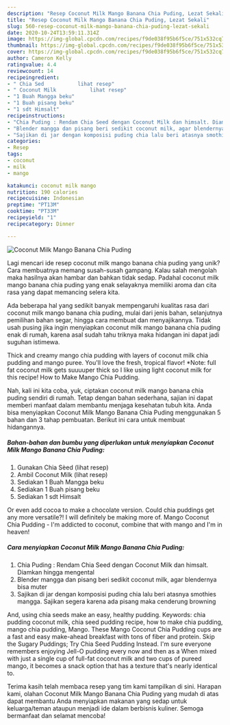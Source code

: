```yaml
---
description: "Resep Coconut Milk Mango Banana Chia Puding, Lezat Sekali"
title: "Resep Coconut Milk Mango Banana Chia Puding, Lezat Sekali"
slug: 560-resep-coconut-milk-mango-banana-chia-puding-lezat-sekali
date: 2020-10-24T13:59:11.314Z
image: https://img-global.cpcdn.com/recipes/f9de038f95b6f5ce/751x532cq70/coconut-milk-mango-banana-chia-puding-foto-resep-utama.jpg
thumbnail: https://img-global.cpcdn.com/recipes/f9de038f95b6f5ce/751x532cq70/coconut-milk-mango-banana-chia-puding-foto-resep-utama.jpg
cover: https://img-global.cpcdn.com/recipes/f9de038f95b6f5ce/751x532cq70/coconut-milk-mango-banana-chia-puding-foto-resep-utama.jpg
author: Cameron Kelly
ratingvalue: 4.4
reviewcount: 14
recipeingredient:
- " Chia Sed           lihat resep"
- " Coconut Milk           lihat resep"
- "1 Buah Mangga beku"
- "1 Buah pisang beku"
- "1 sdt Himsalt"
recipeinstructions:
- "Chia Puding : Rendam Chia Seed dengan Coconut Milk dan himsalt. Diamkan hingga mengental"
- "Blender mangga dan pisang beri sedikit coconut milk, agar blendernya bisa muter"
- "Sajikan di jar dengan komposisi puding chia lalu beri atasnya smothies mangga. Sajikan segera karena ada pisang maka cenderung browning"
categories:
- Resep
tags:
- coconut
- milk
- mango

katakunci: coconut milk mango 
nutrition: 190 calories
recipecuisine: Indonesian
preptime: "PT13M"
cooktime: "PT33M"
recipeyield: "1"
recipecategory: Dinner

---
```



![Coconut Milk Mango Banana Chia Puding](https://img-global.cpcdn.com/recipes/f9de038f95b6f5ce/751x532cq70/coconut-milk-mango-banana-chia-puding-foto-resep-utama.jpg)

Lagi mencari ide resep coconut milk mango banana chia puding yang unik? Cara membuatnya memang susah-susah gampang. Kalau salah mengolah maka hasilnya akan hambar dan bahkan tidak sedap. Padahal coconut milk mango banana chia puding yang enak selayaknya memiliki aroma dan cita rasa yang dapat memancing selera kita.

Ada beberapa hal yang sedikit banyak mempengaruhi kualitas rasa dari coconut milk mango banana chia puding, mulai dari jenis bahan, selanjutnya pemilihan bahan segar, hingga cara membuat dan menyajikannya. Tidak usah pusing jika ingin menyiapkan coconut milk mango banana chia puding enak di rumah, karena asal sudah tahu triknya maka hidangan ini dapat jadi suguhan istimewa.

Thick and creamy mango chia pudding with layers of coconut milk chia pudding and mango puree. You&#39;ll love the fresh, tropical flavor! *Note: full fat coconut milk gets suuuuper thick so I like using light coconut milk for this recipe! How to Make Mango Chia Pudding.


Nah, kali ini kita coba, yuk, ciptakan coconut milk mango banana chia puding sendiri di rumah. Tetap dengan bahan sederhana, sajian ini dapat memberi manfaat dalam membantu menjaga kesehatan tubuh kita. Anda bisa menyiapkan Coconut Milk Mango Banana Chia Puding menggunakan 5 bahan dan 3 tahap pembuatan. Berikut ini cara untuk membuat hidangannya.

<!--inarticleads1-->

##### Bahan-bahan dan bumbu yang diperlukan untuk menyiapkan Coconut Milk Mango Banana Chia Puding:

1. Gunakan  Chia Sèed           (lihat resep)
1. Ambil  Coconut Milk           (lihat resep)
1. Sediakan 1 Buah Mangga beku
1. Sediakan 1 Buah pisang beku
1. Sediakan 1 sdt Himsalt


Or even add cocoa to make a chocolate version. Could chia puddings get any more versatile?! I will definitely be making more of. Mango Coconut Chia Pudding - I&#39;m addicted to coconut, combine that with mango and I&#39;m in heaven! 

<!--inarticleads2-->

##### Cara menyiapkan Coconut Milk Mango Banana Chia Puding:

1. Chia Puding : Rendam Chia Seed dengan Coconut Milk dan himsalt. Diamkan hingga mengental
1. Blender mangga dan pisang beri sedikit coconut milk, agar blendernya bisa muter
1. Sajikan di jar dengan komposisi puding chia lalu beri atasnya smothies mangga. Sajikan segera karena ada pisang maka cenderung browning


And, using chia seeds make an easy, healthy pudding. Keywords: chia pudding coconut milk, chia seed pudding recipe, how to make chia pudding, mango chia pudding, Mango. These Mango Coconut Chia Pudding cups are a fast and easy make-ahead breakfast with tons of fiber and protein. Skip the Sugary Puddings; Try Chia Seed Pudding Instead. I&#39;m sure everyone remembers enjoying Jell-O pudding every now and then as a When mixed with just a single cup of full-fat coconut milk and two cups of pureed mango, it becomes a snack option that has a texture that&#39;s nearly identical to. 

Terima kasih telah membaca resep yang tim kami tampilkan di sini. Harapan kami, olahan Coconut Milk Mango Banana Chia Puding yang mudah di atas dapat membantu Anda menyiapkan makanan yang sedap untuk keluarga/teman ataupun menjadi ide dalam berbisnis kuliner. Semoga bermanfaat dan selamat mencoba!
